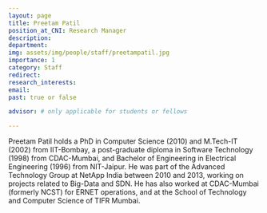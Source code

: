 ```yaml
---
layout: page
title: Preetam Patil
position_at_CNI: Research Manager
description: 
department:
img: assets/img/people/staff/preetampatil.jpg
importance: 1
category: Staff
redirect: 
research_interests: 
email: 
past: true or false

advisor: # only applicable for students or fellows

---
```


Preetam Patil holds a PhD in Computer Science (2010) and M.Tech-IT (2002) from IIT-Bombay, a post-graduate diploma in Software Technology (1998) from CDAC-Mumbai, and Bachelor of Engineering in Electrical Engineering (1996) from NIT-Jaipur. He was part of the Advanced Technology Group at NetApp India between 2010 and 2013, working on projects related to Big-Data and SDN. He has also worked at CDAC-Mumbai (formerly NCST) for ERNET operations, and at the School of Technology and Computer Science of TIFR Mumbai.